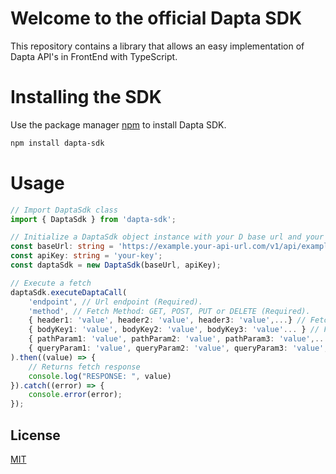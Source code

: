 # Welcome to the official Dapta SDK

This repository contains a library that allows an easy implementation of Dapta API's in FrontEnd with TypeScript.

# Installing the SDK

Use the package manager [npm](https://docs.npmjs.com/downloading-and-installing-node-js-and-npm) to install Dapta SDK.
```bash
npm install dapta-sdk
```

# Usage

```typescript
// Import DaptaSdk class
import { DaptaSdk } from 'dapta-sdk';

// Initialize a DaptaSdk object instance with your D base url and your api 
const baseUrl: string = 'https://example.your-api-url.com/v1/api/example/';
const apiKey: string = 'your-key';
const daptaSdk = new DaptaSdk(baseUrl, apiKey);

// Execute a fetch
daptaSdk.executeDaptaCall(
    'endpoint', // Url endpoint (Required).
    'method', // Fetch Method: GET, POST, PUT or DELETE (Required).
    { header1: 'value', header2: 'value', header3: 'value',...} // Fetch headers object (Optional).
    { bodyKey1: 'value', bodyKey2: 'value', bodyKey3: 'value'... } // Fetch body object (Optional).
    { pathParam1: 'value', pathParam2: 'value', pathParam3: 'value',... } // Url path params object (Optional).
    { queryParam1: 'value', queryParam2: 'value', queryParam3: 'value',... } // Url query params object (Optional).
).then((value) => {
    // Returns fetch response
    console.log("RESPONSE: ", value)
}).catch((error) => {
    console.error(error);
});
```

## License

[MIT](https://choosealicense.com/licenses/mit/)
